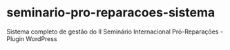 # seminario-pro-reparacoes-sistema
Sistema completo de gestão do II Seminário Internacional Pró-Reparações - Plugin WordPress
